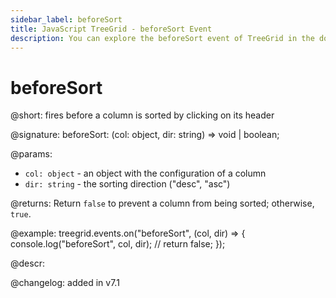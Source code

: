 ```yaml
---
sidebar_label: beforeSort
title: JavaScript TreeGrid - beforeSort Event 
description: You can explore the beforeSort event of TreeGrid in the documentation of the DHTMLX JavaScript UI library. Browse developer guides and API reference, try out code examples and live demos, and download a free 30-day evaluation version of DHTMLX Suite.
---
```


# beforeSort

@short: fires before a column is sorted by clicking on its header

@signature: beforeSort: (col: object, dir: string) => void | boolean;

@params:
- `col: object` - an object with the configuration of a column
- `dir: string` - the sorting direction ("desc", "asc")

@returns:
Return `false` to prevent a column from being sorted; otherwise, `true`.

@example:
treegrid.events.on("beforeSort", (col, dir) => {
    console.log("beforeSort", col, dir);
    // return false;
});

@descr:

@changelog: added in v7.1

[comment]: # (@relatedapi: treegrid/api/treegrid_aftersort_event.md)
